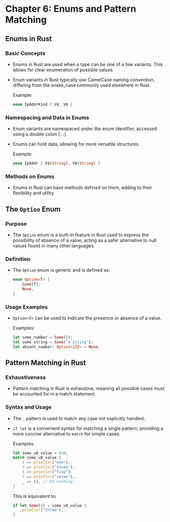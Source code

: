 # Chapter 6: Enums and Pattern Matching

## Enums in Rust

### Basic Concepts

- Enums in Rust are used when a type can be one of a few variants. This allows for clear enumeration of possible values.
- Enum variants in Rust typically use CamelCase naming convention, differing from the snake_case commonly used elsewhere in Rust.

  Example:

  ```rust
  enum IpAddrKind { V4, V6 }
  ```

### Namespacing and Data in Enums

- Enum variants are namespaced under the enum identifier, accessed using a double colon (`::`).
- Enums can hold data, allowing for more versatile structures.

  Example:

  ```rust
  enum IpAddr { V4(String), V6(String) }
  ```

### Methods on Enums

- Enums in Rust can have methods defined on them, adding to their flexibility and utility.

## The `Option` Enum

### Purpose

- The `Option` enum is a built-in feature in Rust used to express the possibility of absence of a value, acting as a safer alternative to null values found in many other languages.

### Definition

- The `Option` enum is generic and is defined as:

  ```rust
  enum Option<T> {
      Some(T),
      None,
  }
  ```

### Usage Examples

- `Option<T>` can be used to indicate the presence or absence of a value.

  Examples:

  ```rust
  let some_number = Some(5);
  let some_string = Some("a string");
  let absent_number: Option<i32> = None;
  ```

## Pattern Matching in Rust

### Exhaustiveness

- Pattern matching in Rust is exhaustive, meaning all possible cases must be accounted for in a match statement.

### Syntax and Usage

- The `_` pattern is used to match any case not explicitly handled.
- `if let` is a convenient syntax for matching a single pattern, providing a more concise alternative to `match` for simple cases.

  Examples:

  ```rust
  let some_u8_value = 0u8;
  match some_u8_value {
      1 => println!("one"),
      3 => println!("three"),
      5 => println!("five"),
      7 => println!("seven"),
      _ => (), // Do nothing
  }
  ```

  This is equivalent to:

  ```rust
  if let Some(3) = some_u8_value {
      println!("three");
  }
  ```
